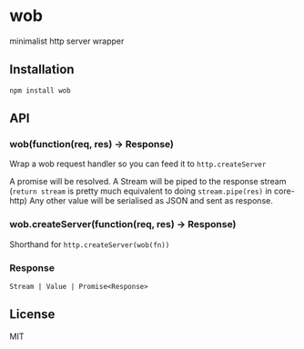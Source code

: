 # wob

 minimalist http server wrapper 

## Installation

    npm install wob

## API

### wob(function(req, res) -> Response)

  Wrap a wob request handler so you can feed it to `http.createServer`

  A promise will be resolved.
  A Stream will be piped to the response stream (`return stream` is pretty much equivalent to doing `stream.pipe(res)` in core-http)
  Any other value will be serialised as JSON and sent as response.

### wob.createServer(function(req, res) -> Response)

  Shorthand for `http.createServer(wob(fn))`

### Response

  `Stream | Value | Promise<Response>`

## License

  MIT

